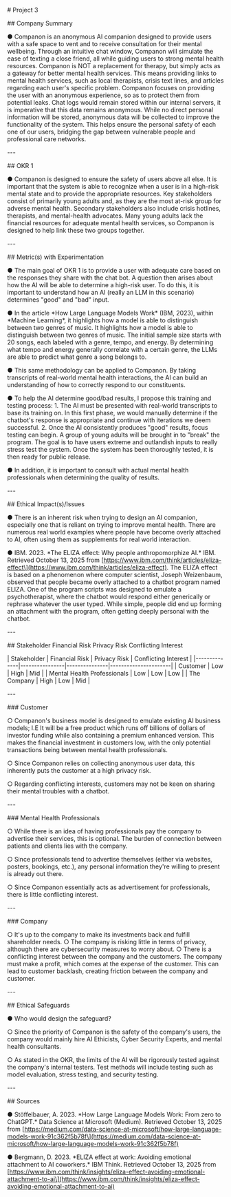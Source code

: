 \# Project 3

\## Company Summary

● Companon is an anonymous AI companion designed to provide users with a
safe space to vent and to receive consultation for their mental
wellbeing. Through an intuitive chat window, Companon will simulate the
ease of texting a close friend, all while guiding users to strong mental
health resources. Companon is NOT a replacement for therapy, but simply
acts as a gateway for better mental health services. This means
providing links to mental health services, such as local therapists,
crisis text lines, and articles regarding each user's specific problem.
Companon focuses on providing the user with an anonymous experience, so
as to protect them from potential leaks. Chat logs would remain stored
within our internal servers, it is imperative that this data remains
anonymous. While no direct personal information will be stored,
anonymous data will be collected to improve the functionality of the
system. This helps ensure the personal safety of each one of our users,
bridging the gap between vulnerable people and professional care
networks.

\-\--

\## OKR 1

● Companon is designed to ensure the safety of users above all else. It
is important that the system is able to recognize when a user is in a
high-risk mental state and to provide the appropriate resources. Key
stakeholders consist of primarily young adults and, as they are the most
at-risk group for adverse mental health. Secondary stakeholders also
include crisis hotlines, therapists, and mental-health advocates. Many
young adults lack the financial resources for adequate mental health
services, so Companon is designed to help link these two groups
together.

\-\--

\## Metric(s) with Experimentation

● The main goal of OKR 1 is to provide a user with adequate care based
on the responses they share with the chat bot. A question then arises
about how the AI will be able to determine a high-risk user. To do this,
it is important to understand how an AI (really an LLM in this scenario)
determines "good" and "bad" input.

● In the article \*How Large Language Models Work\* (IBM, 2023), within
\*Machine Learning\*, it highlights how a model is able to distinguish
between two genres of music. It highlights how a model is able to
distinguish between two genres of music. The initial sample size starts
with 20 songs, each labeled with a genre, tempo, and energy. By
determining what tempo and energy generally correlate with a certain
genre, the LLMs are able to predict what genre a song belongs to.

● This same methodology can be applied to Companon. By taking
transcripts of real-world mental health interactions, the AI can build
an understanding of how to correctly respond to our constituents.

● To help the AI determine good/bad results, I propose this training and
testing process:  1. The AI must be presented with real-world
transcripts to base its training on. In this first phase, we would
manually determine if the chatbot's response is appropriate and continue
with iterations we deem successful. 2. Once the AI consistently produces
"good" results, focus testing can begin. A group of young adults will be
brought in to "break" the program. The goal is to have users extreme and
outlandish inputs to really stress test the system. Once the system has
been thoroughly tested, it is then ready for public release.

● In addition, it is important to consult with actual mental health
professionals when determining the quality of results.

\-\--

\## Ethical Impact(s)/Issues

● There is an inherent risk when trying to design an AI companion,
especially one that is reliant on trying to improve mental health. There
are numerous real world examples where people have become overly
attached to AI, often using them as supplements for real world
interaction.

● IBM. 2023. \*The ELIZA effect: Why people anthropomorphize AI.\* IBM.
Retrieved October 13, 2025 from
\[https://www.ibm.com/think/articles/eliza-effect\](https://www.ibm.com/think/articles/eliza-effect).
The ELIZA effect is based on a phenomenon where computer scientist,
Joseph Weizenbaum, observed that people became overly attached to a
chatbot program named ELIZA. One of the program scripts was designed to
emulate a psychotherapist, where the chatbot would respond either
generically or rephrase whatever the user typed. While simple, people
did end up forming an attachment with the program, often getting deeply
personal with the chatbot.

\-\--

\## Stakeholder Financial Risk Privacy Risk Conflicting Interest

\| Stakeholder \| Financial Risk \| Privacy Risk \| Conflicting Interest
\|
\|\-\-\-\-\-\-\-\-\-\-\-\-\--\|\-\-\-\-\-\-\-\-\-\-\-\-\-\-\--\|\-\-\-\-\-\-\-\-\-\-\-\-\-\--\|\-\-\-\-\-\-\-\-\-\-\-\-\-\-\-\-\-\-\-\-\--\|
\| Customer \| Low \| High \| Mid \| \| Mental Health Professionals \|
Low \| Low \| Low \| \| The Company \| High \| Low \| Mid \|

\-\--

\### Customer

○ Companon's business model is designed to emulate existing AI business
models; I.E It will be a free product which runs off billions of dollars
of investor funding while also containing a premium enhanced version.
This makes the financial investment in customers low, with the only
potential transactions being between mental health professionals.

○ Since Companon relies on collecting anonymous user data, this
inherently puts the customer at a high privacy risk.

○ Regarding conflicting interests, customers may not be keen on sharing
their mental troubles with a chatbot.

\-\--

\### Mental Health Professionals

○ While there is an idea of having professionals pay the company to
advertise their services, this is optional. The burden of connection
between patients and clients lies with the company.

○ Since professionals tend to advertise themselves (either via websites,
posters, bookings, etc.), any personal information they\'re willing to
present is already out there.

○ Since Companon essentially acts as advertisement for professionals,
there is little conflicting interest.

\-\--

\### Company

○ It's up to the company to make its investments back and fulfill
shareholder needs. ○ The company is risking little in terms of privacy,
although there are cybersecurity measures to worry about. ○ There is a
conflicting interest between the company and the customers. The company
must make a profit, which comes at the expense of the customer. This can
lead to customer backlash, creating friction between the company and
customer.

\-\--

\## Ethical Safeguards

● Who would design the safeguard?

○ Since the priority of Companon is the safety of the company's users,
the company would mainly hire AI Ethicists, Cyber Security Experts, and
mental health consultants.

○ As stated in the OKR, the limits of the AI will be rigorously tested
against the company's internal testers. Test methods will include
testing such as model evaluation, stress testing, and security testing.

\-\--

\## Sources

● Stöffelbauer, A. 2023. \*How Large Language Models Work: From zero to
ChatGPT.\* Data Science at Microsoft (Medium). Retrieved October 13,
2025 from
\[https://medium.com/data-science-at-microsoft/how-large-language-models-work-91c362f5b78f\](https://medium.com/data-science-at-microsoft/how-large-language-models-work-91c362f5b78f)

● Bergmann, D. 2023. \*ELIZA effect at work: Avoiding emotional
attachment to AI coworkers.\* IBM Think. Retrieved October 13, 2025 from
\[https://www.ibm.com/think/insights/eliza-effect-avoiding-emotional-attachment-to-ai\](https://www.ibm.com/think/insights/eliza-effect-avoiding-emotional-attachment-to-ai)
